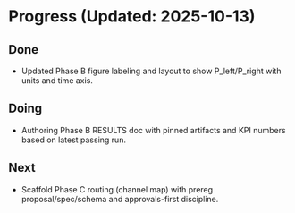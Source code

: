 # Progress (Updated: 2025-10-13)

## Done

- Updated Phase B figure labeling and layout to show P_left/P_right with units and time axis.

## Doing

- Authoring Phase B RESULTS doc with pinned artifacts and KPI numbers based on latest passing run.

## Next

- Scaffold Phase C routing (channel map) with prereg proposal/spec/schema and approvals-first discipline.
